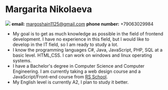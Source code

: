# Margarita Nikolaeva
![](https://dub01pap001files.storage.live.com/y4pkhgzse8vO8kWj7-Bw2Vmj4_pOGzNqbmieO3MfQwmVmJA1KOtve6VSllpr9Jm9QGeFalS7BxW2o5WtsFnOJXylrPatfkNkehLT7H915JMmDPpxY0F3TqltEHy3bQMJW-ljHUTwzECjzemQuYFj_ekN8lSoGpANOmP_tH_7dK7DawQMikSBNvfMo57QJFBucHdO3PtZhoCHw7q5OUcm_Y2GmYnyvEv1gpI_aQGUAKz6io/QY_Tq3KagnE.jpg?psid=1&width=1156&height=651)
**email:** margoshain1125@gmail.com
**phone number:** +79063029984

- My goal is to get as much knowledge as possible in the field of frontend development. I have no experience in this field, but I would like to develop in the IT field, so I am ready to study a lot.
- I know the programming languages C#, Java, JavaScript, PHP, SQL at a basic level. HTML,CSS. I can work on windows and linux operating systems.
- I have a Bachelor's degree in Computer Science and Computer Engineering. I am currently taking a web design course and a JavaScript/Front-end course from [RS School](https://rs.school).
- My English level is currently A2, I plan to study it better.
